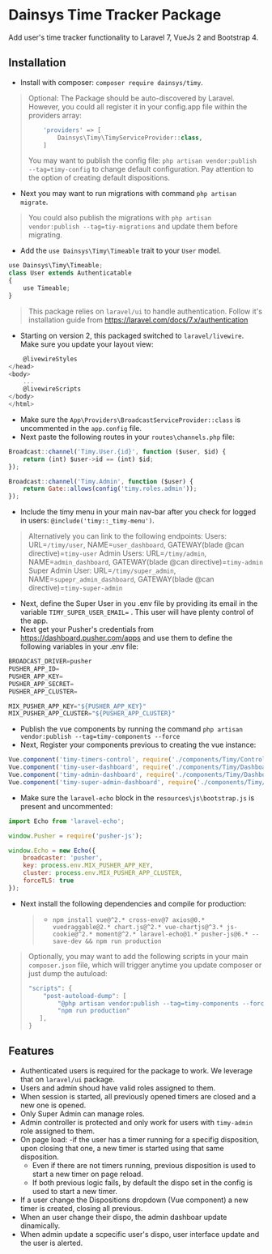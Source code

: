 # Dainsys Time Tracker Package
Add user's time tracker functionality to Laravel 7, VueJs 2 and Bootstrap 4.

## Installation
* Install with composer: `composer require dainsys/timy`.
> Optional: The Package should be auto-discovered by Laravel. However, you could all register it in your config.app file within the providers array:
> ````php
>     'providers' => [
>         Dainsys\Timy\TimyServiceProvider::class,
>     ]
> ````
> You may want to publish the config file: `php artisan vendor:publish --tag=timy-config` to change default configuration. Pay attention to the option of creating default dispositions. 
* Next you may want to run migrations with command `php artisan migrate`. 
> You could also publish the migrations with `php artisan vendor:publish --tag=tiy-migrations` and update them before migrating.
* Add the `use Dainsys\Timy\Timeable` trait to your `User` model. 
````javascript
use Dainsys\Timy\Timeable;
class User extends Authenticatable
{
    use Timeable;
}
````
> This package relies on `laravel/ui` to handle authentication. Follow it's  installation guide from https://laravel.com/docs/7.x/authentication
* Starting on version 2, this packaged switched to `laravel/livewire`. Make sure you update your layout view:
````javascript
    @livewireStyles
</head>
<body>
    ...
    @livewireScripts
</body>
</html>
````
* Make sure the `App\Providers\BroadcastServiceProvider::class` is uncommented in the `app.config` file.
* Next paste the following routes in your `routes\channels.php` file:
````javascript
Broadcast::channel('Timy.User.{id}', function ($user, $id) {
    return (int) $user->id == (int) $id;
});

Broadcast::channel('Timy.Admin', function ($user) {
    return Gate::allows(config('timy.roles.admin'));
});
````
* Include the timy menu in your main nav-bar after you check for logged in users: `@include('timy::_timy-menu')`. 
> Alternatively you can link to the following endpoints:
> Users: URL=`/timy/user`, NAME=`user_dashboard`, GATEWAY(blade @can directive)=`timy-user`
> Admin Users: URL=`/timy/admin`, NAME=`admin_dashboard`, GATEWAY(blade @can directive)=`timy-admin`
> Super Admin User: URL=`/timy/super_admin`, NAME=`supepr_admin_dashboard`, GATEWAY(blade @can directive)=`timy-super-admin`
* Next, define the Super User in you .env file by providing its email in the variable `TIMY_SUPER_USER_EMAIL=` . This user will have plenty control of the app.
* Next get your Pusher's credentials from https://dashboard.pusher.com/apps and use them to define the following variables in your .env file:
````javascript
BROADCAST_DRIVER=pusher
PUSHER_APP_ID=
PUSHER_APP_KEY=
PUSHER_APP_SECRET=
PUSHER_APP_CLUSTER=

MIX_PUSHER_APP_KEY="${PUSHER_APP_KEY}"
MIX_PUSHER_APP_CLUSTER="${PUSHER_APP_CLUSTER}"
````
* Publish the vue components by running the command `php artisan vendor:publish --tag=timy-components --force`
* Next, Register your components previous to creating the vue instance:  
````javascript
Vue.component('timy-timers-control', require('./components/Timy/ControlTimers.vue').default);  
Vue.component('timy-user-dashboard', require('./components/Timy/DashboardUser.vue').default);  
Vue.component('timy-admin-dashboard', require('./components/Timy/DashboardAdmin.vue').default);  
Vue.component('timy-super-admin-dashboard', require('./components/Timy/DashboardSuperAdmin.vue').default);  
````
* Make sure the `laravel-echo` block in the `resources\js\bootstrap.js` is present and uncommented:
````javascript
import Echo from 'laravel-echo';

window.Pusher = require('pusher-js');

window.Echo = new Echo({
    broadcaster: 'pusher',
    key: process.env.MIX_PUSHER_APP_KEY,
    cluster: process.env.MIX_PUSHER_APP_CLUSTER,
    forceTLS: true
});
````
* Next install the following dependencies and compile for production:
    > - `npm install vue@^2.* cross-env@7 axios@0.* vuedraggable@2.* chart.js@^2.* vue-chartjs@^3.* js-cookie@^2.* moment@^2.* laravel-echo@1.* pusher-js@6.* --save-dev && npm run production`
> Optionally, you may want to add the following scripts in your main `composer.json` file, which will trigger anytime you update composer or just dump the autuload:
> ````javascript
> "scripts": {
>     "post-autoload-dump": [
>         "@php artisan vendor:publish --tag=timy-components --force",
>         "npm run production"
>    ],
> }
> ````
## Features
- Authenticated users is required for the package to work. We leverage that on `laravel/ui` package. 
- Users and admin shoud have valid roles assigned to them. 
- When session is started, all previously opened timers are closed and a new one is opened.
- Only Super Admin can manage roles.
- Admin controller is protected and only work for users with `timy-admin` role assigned to them.
- On page load:
    -if the user has a timer running for a specifig disposition, upon closing that one, a new timer is started using that same disposition. 
    - Even if there are not timers running, previous disposition is used to start a new timer on page reload.
    - If both previous logic fails, by default the dispo set in the config is used to start a new timer.
- If a user change the Dispositions dropdown (Vue component) a new timer is created, closing all previous.
- When an user change their dispo, the admin dashboar update dinamically.
- When admin update a scpecific user's dispo, user interface update and the user is alerted. 
